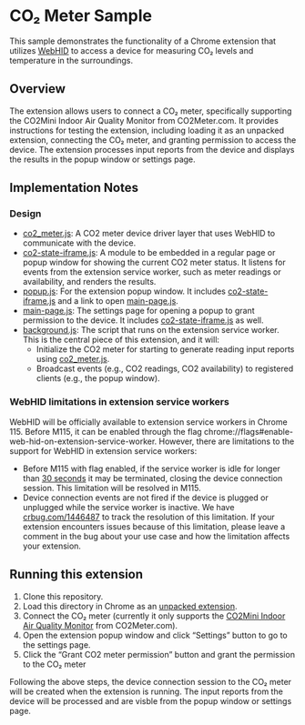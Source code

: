 # CO₂ Meter Sample

This sample demonstrates the functionality of a Chrome extension that utilizes [WebHID](https://developer.chrome.com/en/articles/hid/) to access a device for measuring CO₂ levels and temperature in the surroundings.

## Overview

The extension allows users to connect a CO₂ meter, specifically supporting the CO2Mini Indoor Air Quality Monitor from CO2Meter.com. It provides instructions for testing the extension, including loading it as an unpacked extension, connecting the CO₂ meter, and granting permission to access the device. The extension processes input reports from the device and displays the results in the popup window or settings page.

## Implementation Notes

### **Design**

- [co2_meter.js](modules/co2_meter.js): A CO2 meter device driver layer that uses WebHID to communicate with the device.
- [co2-state-iframe.js](./co2-state-iframe.js): A module to be embedded in a regular page or popup window for showing the current CO2 meter status. It listens for events from the extension service worker, such as meter readings or availability, and renders the results.
- [popup.js](./popup.js): For the extension popup window. It includes [co2-state-iframe.js](./co2-state-iframe.js) and a link to open [main-page.js](./main-page.js).
- [main-page.js](./main-page.js): The settings page for opening a popup to grant permission to the device. It includes [co2-state-iframe.js](./co2-state-iframe.js) as well.
- [background.js](./background.js): The script that runs on the extension service worker. This is the central piece of this extension, and it will:
  - Initialize the CO2 meter for starting to generate reading input reports using [co2_meter.js](modules/co2_meter.js).
  - Broadcast events (e.g., CO2 readings, CO2 availability) to registered clients (e.g., the popup window).

### **WebHID limitations in extension service workers**

WebHID will be officially available to extension service workers in Chrome 115. Before M115, it can be enabled through the flag chrome://flags#enable-web-hid-on-extension-service-worker. However, there are limitations to the support for WebHID in extension service workers:

- Before M115 with flag enabled, if the service worker is idle for longer than [30 seconds](https://source.chromium.org/chromium/chromium/src/+/main:third_party/blink/public/mojom/service_worker/service_worker.mojom;l=150;drc=ff468ef351dc107e9bb92635914e3908d763cf29) it may be terminated, closing the device connection session. This limitation will be resolved in M115.
- Device connection events are not fired if the device is plugged or unplugged while the service worker is inactive. We have [crbug.com/1446487](http://crbug.com/1446487) to track the resolution of this limitation. If your extension encounters issues because of this limitation, please leave a comment in the bug about your use case and how the limitation affects your extension.

## Running this extension

1. Clone this repository.
2. Load this directory in Chrome as an [unpacked extension](https://developer.chrome.com/docs/extensions/mv3/getstarted/development-basics/#load-unpacked).
3. Connect the CO₂ meter (currently it only supports the [CO2Mini Indoor Air Quality Monitor](https://www.co2meter.com/products/co2mini-co2-indoor-air-quality-monitor) from CO2Meter.com).
4. Open the extension popup window and click “Settings” button to go to the settings page.
5. Click the “Grant CO2 meter permission” button and grant the permission to the CO₂ meter

Following the above steps, the device connection session to the CO₂ meter will be created when the extension is running. The input reports from the device will be processed and are visble from the popup window or settings page.
